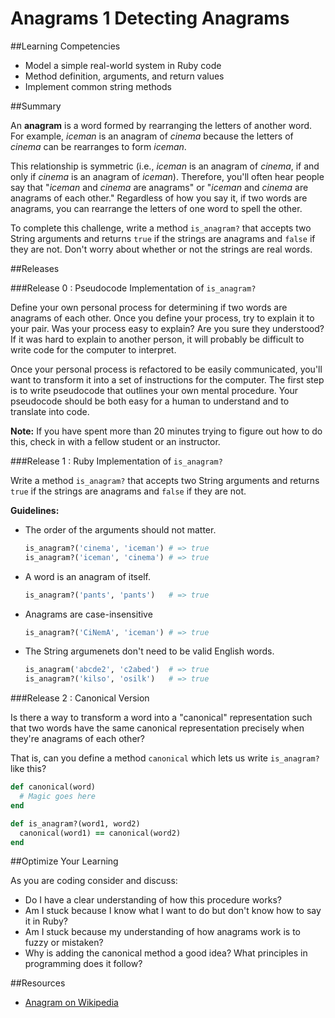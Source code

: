# Anagrams 1 Detecting Anagrams

##Learning Competencies

* Model a simple real-world system in Ruby code
* Method definition, arguments, and return values
* Implement common string methods

##Summary

An **anagram** is a word formed by rearranging the letters of another word. For example, *iceman* is an anagram of *cinema* because the letters of *cinema* can be rearranges to form *iceman*.

This relationship is symmetric (i.e., *iceman* is an anagram of *cinema*, if and only if *cinema* is an anagram of *iceman*). Therefore, you'll often hear people say that "*iceman* and *cinema* are anagrams" or "*iceman* and *cinema* are anagrams of each other." Regardless of how you say it, if two words are anagrams, you can rearrange the letters of one word to spell the other.

To complete this challenge, write a method `is_anagram?` that accepts two String arguments and returns `true` if the strings are anagrams and `false` if they are not.  Don't worry about whether or not the strings are real words.

##Releases

###Release 0 : Pseudocode Implementation of `is_anagram?`

Define your own personal process for determining if two words are anagrams of each other.  Once you define your process, try to explain it to your pair.  Was your process easy to explain? Are you sure they understood?  If it was hard to explain to another person, it will probably be difficult to write code for the computer to interpret.

Once your personal process is refactored to be easily communicated, you'll want to transform it into a set of instructions for the computer.  The first step is to write pseudocode that outlines your own mental procedure. Your pseudocode should be both easy for a human to understand and to translate into code.

**Note:** If you have spent more than 20 minutes trying to figure out how to do this, check in with a fellow student or an instructor.

###Release 1 : Ruby Implementation of `is_anagram?`

Write a method `is_anagram?` that accepts two String arguments and returns `true` if the strings are anagrams and `false` if they are not.  

**Guidelines:**

* The order of the arguments should not matter.

  ```ruby
  is_anagram?('cinema', 'iceman') # => true
  is_anagram?('iceman', 'cinema') # => true
  ```

* A word is an anagram of itself.

  ```ruby
  is_anagram?('pants', 'pants')   # => true
  ```

* Anagrams are case-insensitive
  
  ```ruby
  is_anagram?('CiNemA', 'iceman') # => true
  ```

* The String argumenets don't need to be valid English words.

  ```ruby
  is_anagram('abcde2', 'c2abed')  # => true
  is_anagram?('kilso', 'osilk')   # => true
  ```

###Release 2 : Canonical Version

Is there a way to transform a word into a "canonical" representation such that two words have the same canonical representation precisely when they're anagrams of each other?

That is, can you define a method `canonical` which lets us write `is_anagram?` like this?

```ruby
def canonical(word)
  # Magic goes here
end

def is_anagram?(word1, word2)
  canonical(word1) == canonical(word2)
end
```

##Optimize Your Learning

As you are coding consider and discuss: 
  * Do I have a clear understanding of how this procedure works?
  * Am I stuck because I know what I want to do but don't know how to say it in Ruby?
  * Am I stuck because my understanding of how anagrams work is to fuzzy or mistaken?
  * Why is adding the canonical method a good idea?  What principles in programming does it follow?

##Resources

* [Anagram on Wikipedia](http://en.wikipedia.org/wiki/Anagram)
